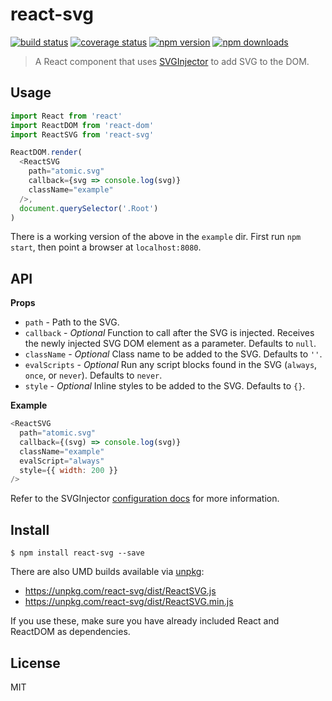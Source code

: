 # react-svg

[![build status](https://img.shields.io/travis/atomic-app/react-svg/master.svg?style=flat-square)](https://travis-ci.org/atomic-app/react-svg)
[![coverage status](https://img.shields.io/coveralls/atomic-app/react-svg.svg?style=flat-square)](https://coveralls.io/r/atomic-app/react-svg)
[![npm version](https://img.shields.io/npm/v/react-svg.svg?style=flat-square)](https://www.npmjs.com/package/react-svg)
[![npm downloads](https://img.shields.io/npm/dm/react-svg.svg?style=flat-square)](https://www.npmjs.com/package/react-svg)

> A React component that uses [SVGInjector](https://github.com/iconic/SVGInjector) to add SVG to the DOM.

## Usage

```js
import React from 'react'
import ReactDOM from 'react-dom'
import ReactSVG from 'react-svg'

ReactDOM.render(
  <ReactSVG
    path="atomic.svg"
    callback={svg => console.log(svg)}
    className="example"
  />,
  document.querySelector('.Root')
)
```

There is a working version of the above in the `example` dir. First run `npm start`, then point a browser at `localhost:8080`.

## API

__Props__

- `path` - Path to the SVG.
- `callback` - *Optional* Function to call after the SVG is injected. Receives the newly injected SVG DOM element as a parameter. Defaults to `null`.
- `className` - *Optional* Class name to be added to the SVG. Defaults to `''`.
- `evalScripts` - *Optional* Run any script blocks found in the SVG (`always`, `once`, or `never`). Defaults to `never`.
- `style` - *Optional* Inline styles to be added to the SVG. Defaults to `{}`.

__Example__

```js
<ReactSVG
  path="atomic.svg"
  callback={(svg) => console.log(svg)}
  className="example"
  evalScript="always"
  style={{ width: 200 }}
/>
```

Refer to the SVGInjector [configuration docs](https://github.com/iconic/SVGInjector#configuration) for more information.

## Install

```
$ npm install react-svg --save
```

There are also UMD builds available via [unpkg](https://unpkg.com/):

- https://unpkg.com/react-svg/dist/ReactSVG.js
- https://unpkg.com/react-svg/dist/ReactSVG.min.js

If you use these, make sure you have already included React and ReactDOM as dependencies.

## License

MIT
